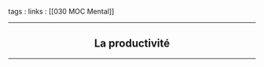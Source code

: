 tags : 
links : [[030 MOC Mental]]

****

<h2 style="text-align: center;"> La productivité </h2>

****


